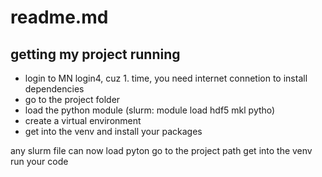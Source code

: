 # readme.md

## getting my project running

- login to MN login4, cuz 1. time, you need internet connetion to install dependencies
- go to the project folder
- load the python module (slurm: module load hdf5 mkl pytho)
- create a virtual environment
- get into the venv and install your packages

any slurm file can now
load pyton go to the project path
get into the venv
run your code
